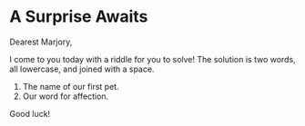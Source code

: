 # A Surprise Awaits

Dearest Marjory,

I come to you today with a riddle for you to solve! The solution is two words, all lowercase, and joined with a space.

1. The name of our first pet.
2. Our word for affection.

Good luck!